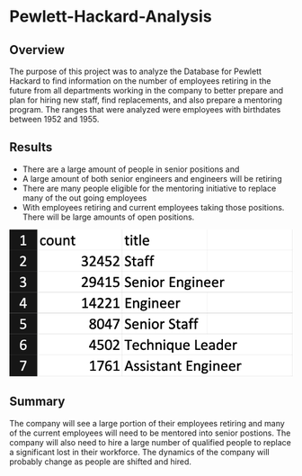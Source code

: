 # Pewlett-Hackard-Analysis

## Overview
The purpose of this project was to analyze the Database for Pewlett Hackard to find information on the number of employees retiring in the future from all departments working in the company to better prepare and plan for hiring new staff, find replacements, and also prepare a mentoring program.  The ranges that were analyzed were employees with birthdates between 1952 and 1955.

## Results

* There are a large amount of people in senior positions and 
* A large amount of both senior engineers and engineers will be retiring
* There are many people eligible for the mentoring initiative to replace many of the out going employees
* With employees retiring and current employees taking those positions.  There will be large amounts of open positions.
 
![This is an image](https://github.com/paveenB/Pewlett-Hackard-Analysis/blob/main/Count_of_retire.png)

## Summary
The company will see a large portion of their employees retiring and many of the current employees will need to be mentored into senior postions.  The company will also need to hire a large number of qualified people to replace a significant lost in their workforce.  The dynamics of the company will probably change as people are shifted and hired.
